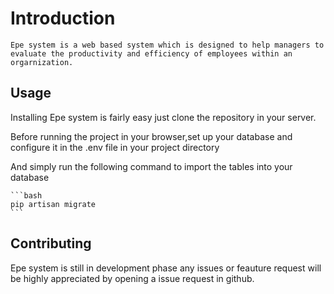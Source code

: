   #  Introduction

    Epe system is a web based system which is designed to help managers to evaluate the productivity and efficiency of employees within an orgarnization.

  ## Usage

  Installing Epe system is fairly easy just clone the repository in your server.
  
  Before running the project in your browser,set up your database and configure it in the .env file in your project directory

  And simply run the following command to import the tables into your database

    ```bash
    pip artisan migrate
    ```

 ## Contributing

   Epe system is still in development phase any issues or feauture request will be highly appreciated by opening a issue request in github.


